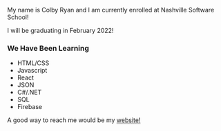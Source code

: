 My name is Colby Ryan and I am currently enrolled at Nashville Software School! 

I will be graduating in February 2022!

### We Have Been Learning 
  - HTML/CSS
  - Javascript
  - React
  - JSON
  - C#/.NET
  - SQL
  - Firebase

A good way to reach me would be my [website!](http://colbyryan.github.io/personal-website)


<!--
**colbyryan/colbyryan** is a ✨ _special_ ✨ repository because its `README.md` (this file) appears on your GitHub profile.

Here are some ideas to get you started:

- 🔭 I’m currently working on ...
- 🌱 I’m currently learning ...
- 👯 I’m looking to collaborate on ...
- 🤔 I’m looking for help with ...
- 💬 Ask me about ...
- 📫 How to reach me: ...
- 😄 Pronouns: ...
- ⚡ Fun fact: ...
-->
